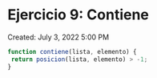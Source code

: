 # Ejercicio 9: Contiene

Created: July 3, 2022 5:00 PM

```jsx
function contiene(lista, elemento) {
 return posicion(lista, elemento) > -1;
}
```